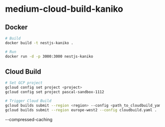# medium-cloud-build-kaniko


## Docker

```sh
# Build
docker build -t nestjs-kaniko .

# Run
docker run -d -p 3000:3000 nestjs-kaniko

```


## Cloud Build

```sh
# Set GCP project
gcloud config set project <project>
gcloud config set project pascal-sandbox-1112

# Trigger Cloud Build
gcloud builds submit --region <region> --config <path_to_cloudbuild_yaml> <entry_point>
gcloud builds submit --region europe-west2 --config cloudbuild.yaml .

```

--compressed-caching

